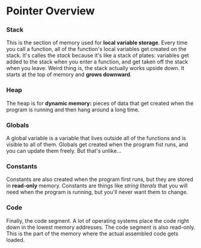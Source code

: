 # Pointer Overview

### Stack
This is the section of memory used for **local variable storage**.
Every time you call a function, all of the function's local variables get created on the stack.
It's calles the *stack* because it's like a stack of plates: variables get added to the stack when you enter a function, and get taken off the stack when you leave.
Weird thing is, the stack actually works upside down.
It starts at the top of memory and **grows downward**.

### Heap
The heap is for **dynamic memory:** pieces of data that get created when the program is running and then hang around a long time.

### Globals
A global variable is a variable that lives outside all of the functions and is visible to all of them. Globals get created when the program fist runs, and you can update them freely. 
But that's unlike...

### Constants
Constants are also created when the program first runs, but they are stored in **read-only** memory.
Constants are things like *string literals* that you will need when the program is running, but you'll never want them to change.

### Code
Finally, the code segment.
A lot of operating systems place the code right down in the lowest memory addresses.
The code segment is also read-only.
This is the part of the memory where the actual assembled code gets loaded.
